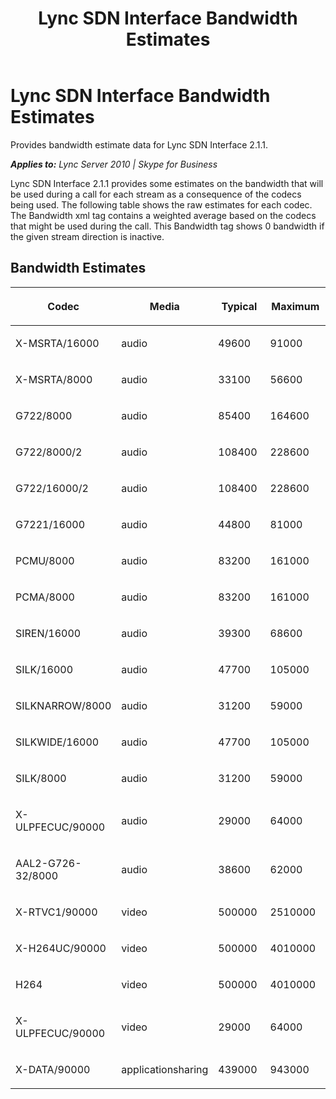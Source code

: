 ﻿---
title: Lync SDN Interface Bandwidth Estimates
TOCTitle: Lync SDN Interface Bandwidth Estimates
ms:assetid: 35458e8f-29ee-4bc5-b2bc-51bbe390b8d5
ms:mtpsurl: https://msdn.microsoft.com/en-us/library/Dn912665(v=office.15)
ms:contentKeyID: 64126836
ms.date: 03/04/2016
mtps_version: v=office.15
---

# Lync SDN Interface Bandwidth Estimates

Provides bandwidth estimate data for Lync SDN Interface 2.1.1.


_**Applies to:** Lync Server 2010 | Skype for Business_

Lync SDN Interface 2.1.1 provides some estimates on the bandwidth that will be used during a call for each stream as a consequence of the codecs being used. The following table shows the raw estimates for each codec. The Bandwidth xml tag contains a weighted average based on the codecs that might be used during the call. This Bandwidth tag shows 0 bandwidth if the given stream direction is inactive.

## Bandwidth Estimates

<table>
<colgroup>
<col style="width: 25%" />
<col style="width: 25%" />
<col style="width: 25%" />
<col style="width: 25%" />
</colgroup>
<thead>
<tr class="header">
<th><p>Codec</p></th>
<th><p>Media</p></th>
<th><p>Typical</p></th>
<th><p>Maximum</p></th>
</tr>
</thead>
<tbody>
<tr class="odd">
<td><p>X-MSRTA/16000</p></td>
<td><p>audio</p></td>
<td><p>49600</p></td>
<td><p>91000</p></td>
</tr>
<tr class="even">
<td><p>X-MSRTA/8000</p></td>
<td><p>audio</p></td>
<td><p>33100</p></td>
<td><p>56600</p></td>
</tr>
<tr class="odd">
<td><p>G722/8000</p></td>
<td><p>audio</p></td>
<td><p>85400</p></td>
<td><p>164600</p></td>
</tr>
<tr class="even">
<td><p>G722/8000/2</p></td>
<td><p>audio</p></td>
<td><p>108400</p></td>
<td><p>228600</p></td>
</tr>
<tr class="odd">
<td><p>G722/16000/2</p></td>
<td><p>audio</p></td>
<td><p>108400</p></td>
<td><p>228600</p></td>
</tr>
<tr class="even">
<td><p>G7221/16000</p></td>
<td><p>audio</p></td>
<td><p>44800</p></td>
<td><p>81000</p></td>
</tr>
<tr class="odd">
<td><p>PCMU/8000</p></td>
<td><p>audio</p></td>
<td><p>83200</p></td>
<td><p>161000</p></td>
</tr>
<tr class="even">
<td><p>PCMA/8000</p></td>
<td><p>audio</p></td>
<td><p>83200</p></td>
<td><p>161000</p></td>
</tr>
<tr class="odd">
<td><p>SIREN/16000</p></td>
<td><p>audio</p></td>
<td><p>39300</p></td>
<td><p>68600</p></td>
</tr>
<tr class="even">
<td><p>SILK/16000</p></td>
<td><p>audio</p></td>
<td><p>47700</p></td>
<td><p>105000</p></td>
</tr>
<tr class="odd">
<td><p>SILKNARROW/8000</p></td>
<td><p>audio</p></td>
<td><p>31200</p></td>
<td><p>59000</p></td>
</tr>
<tr class="even">
<td><p>SILKWIDE/16000</p></td>
<td><p>audio</p></td>
<td><p>47700</p></td>
<td><p>105000</p></td>
</tr>
<tr class="odd">
<td><p>SILK/8000</p></td>
<td><p>audio</p></td>
<td><p>31200</p></td>
<td><p>59000</p></td>
</tr>
<tr class="even">
<td><p>X-ULPFECUC/90000</p></td>
<td><p>audio</p></td>
<td><p>29000</p></td>
<td><p>64000</p></td>
</tr>
<tr class="odd">
<td><p>AAL2-G726-32/8000</p></td>
<td><p>audio</p></td>
<td><p>38600</p></td>
<td><p>62000</p></td>
</tr>
<tr class="even">
<td><p>X-RTVC1/90000</p></td>
<td><p>video</p></td>
<td><p>500000</p></td>
<td><p>2510000</p></td>
</tr>
<tr class="odd">
<td><p>X-H264UC/90000</p></td>
<td><p>video</p></td>
<td><p>500000</p></td>
<td><p>4010000</p></td>
</tr>
<tr class="even">
<td><p>H264</p></td>
<td><p>video</p></td>
<td><p>500000</p></td>
<td><p>4010000</p></td>
</tr>
<tr class="odd">
<td><p>X-ULPFECUC/90000</p></td>
<td><p>video</p></td>
<td><p>29000</p></td>
<td><p>64000</p></td>
</tr>
<tr class="even">
<td><p>X-DATA/90000</p></td>
<td><p>applicationsharing</p></td>
<td><p>439000</p></td>
<td><p>943000</p></td>
</tr>
</tbody>
</table>

